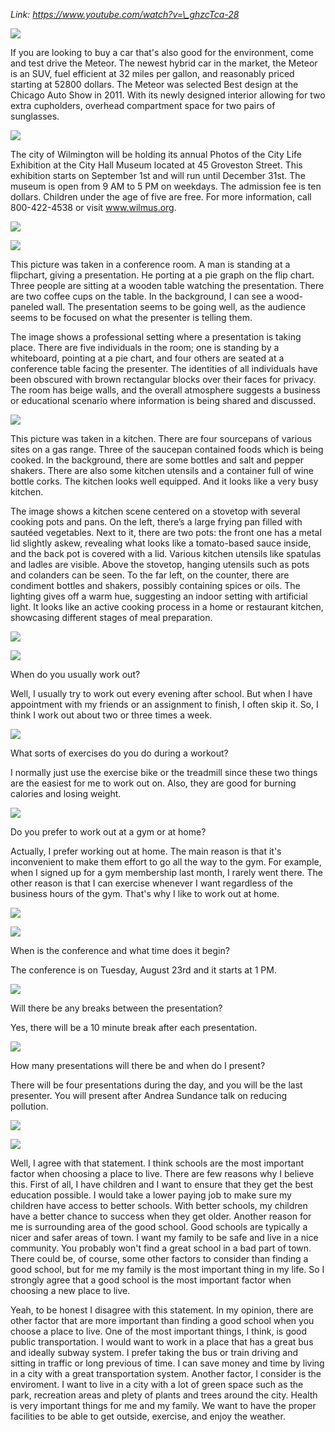 _Link: https://www.youtube.com/watch?v=\_ghzcTca-28_

![](./Images/mock-test-9-1.png)

If you are looking to buy a car that's also good for the environment, come and test drive the Meteor. The newest hybrid car in the market, the Meteor is an SUV, fuel efficient at 32 miles per gallon, and reasonably priced starting at 52800 dollars. The Meteor was selected Best design at the Chicago Auto Show in 2011. With its newly designed interior allowing for two extra cupholders, overhead compartment space for two pairs of sunglasses.

![](./Images/mock-test-9-2.png)

The city of Wilmington will be holding its annual Photos of the City Life Exhibition at the City Hall Museum located at 45 Groveston Street. This exhibition starts on September 1st and will run until December 31st. The museum is open from 9 AM to 5 PM on weekdays. The admission fee is ten dollars. Children under the age of five are free. For more information, call 800-422-4538 or visit www.wilmus.org.

![](./Images/mock-test-9-3.png)

![](./Images/mock-test-9-4.png)

This picture was taken in a conference room. A man is standing at a flipchart, giving a presentation. He porting at a pie graph on the flip chart. Three people are sitting at a wooden table watching the presentation. There are two coffee cups on the table. In the background, I can see a wood-paneled wall. The presentation seems to be going well, as the audience seems to be focused on what the presenter is telling them.

The image shows a professional setting where a presentation is taking place. There are five individuals in the room; one is standing by a whiteboard, pointing at a pie chart, and four others are seated at a conference table facing the presenter. The identities of all individuals have been obscured with brown rectangular blocks over their faces for privacy. The room has beige walls, and the overall atmosphere suggests a business or educational scenario where information is being shared and discussed.

![](./Images/mock-test-9-5.png)

This picture was taken in a kitchen. There are four sourcepans of various sites on a gas range. Three of the saucepan contained foods which is being cooked. In the background, there are some bottles and salt and pepper shakers. There are also some kitchen utensils and a container full of wine bottle corks. The kitchen looks well equipped. And it looks like a very busy kitchen.

The image shows a kitchen scene centered on a stovetop with several cooking pots and pans. On the left, there’s a large frying pan filled with sautéed vegetables. Next to it, there are two pots: the front one has a metal lid slightly askew, revealing what looks like a tomato-based sauce inside, and the back pot is covered with a lid. Various kitchen utensils like spatulas and ladles are visible. Above the stovetop, hanging utensils such as pots and colanders can be seen. To the far left, on the counter, there are condiment bottles and shakers, possibly containing spices or oils. The lighting gives off a warm hue, suggesting an indoor setting with artificial light. It looks like an active cooking process in a home or restaurant kitchen, showcasing different stages of meal preparation.

![](./Images/mock-test-9-6.png)

![](./Images/mock-test-9-7.png)

When do you usually work out?

Well, I usually try to work out every evening after school. But when I have appointment with my friends or an assignment to finish, I often skip it. So, I think I work out about two or three times a week.

![](./Images/mock-test-9-8.png)

What sorts of exercises do you do during a workout?

I normally just use the exercise bike or the treadmill since these two things are the easiest for me to work out on. Also, they are good for burning calories and losing weight.

![](./Images/mock-test-9-9.png)

Do you prefer to work out at a gym or at home?

Actually, I prefer working out at home. The main reason is that it's inconvenient to make them effort to go all the way to the gym. For example, when I signed up for a gym membership last month, I rarely went there. The other reason is that I can exercise whenever I want regardless of the business hours of the gym. That's why I like to work out at home.

![](./Images/mock-test-9-10.png)

![](./Images/mock-test-9-11.png)

When is the conference and what time does it begin?

The conference is on Tuesday, August 23rd and it starts at 1 PM.

![](./Images/mock-test-9-12.png)

Will there be any breaks between the presentation?

Yes, there will be a 10 minute break after each presentation.

![](./Images/mock-test-9-13.png)

How many presentations will there be and when do I present?

There will be four presentations during the day, and you will be the last presenter. You will present after Andrea Sundance talk on reducing pollution.

![](./Images/mock-test-9-14.png)

![](./Images/mock-test-9-15.png)

Well, I agree with that statement. I think schools are the most important factor when choosing a place to live. There are few reasons why I believe this. First of all, I have children and I want to ensure that they get the best education possible. I would take a lower paying job to make sure my children have access to better schools. With better schools, my children have a better chance to success when they get older. Another reason for me is surrounding area of the good school. Good schools are typically a nicer and safer areas of town. I want my family to be safe and live in a nice community. You probably won't find a great school in a bad part of town. There could be, of course, some other factors to consider than finding a good school, but for me my family is the most important thing in my life. So I strongly agree that a good school is the most important factor when choosing a new place to live. 

Yeah, to be honest I disagree with this statement. In my opinion, there are other factor that are more important than finding a good school when you choose a place to live. One of the most important things, I think, is good public transportation. I would want to work in a place that has a great bus and ideally subway system. I prefer taking the bus or train driving and sitting in traffic or long previous of time. I can save money and time by living in a city with a great transportation system. Another factor, I consider is the enviroment. I want to live in a city with a lot of green space such as the park, recreation areas and plety of plants and trees around the city. Health is very important things for me and my family. We want to have the proper facilities to be able to get outside, exercise, and enjoy the weather.

